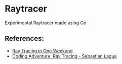 # Raytracer

Experimental Raytracer made using Go

## References:
- [Ray Tracing in One Weekend](https://raytracing.github.io/)
- [Coding Adventure: Ray Tracing - Sebastian Lague](https://www.youtube.com/watch?v=Qz0KTGYJtUk)
